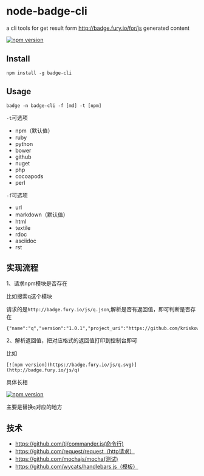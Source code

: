 node-badge-cli
==============

a cli tools for get result form http://badge.fury.io/for/js generated content

[![npm version](https://badge.fury.io/js/badge-cli.svg)](http://badge.fury.io/js/badge-cli)

## Install 

```
npm install -g badge-cli
```

## Usage 

```
badge -n badge-cli -f [md] -t [npm] 
```


`-t`可选项

- npm（默认值）
- ruby    
- python    
- bower    
- github    
- nuget    
- php    
- cocoapods    
- perl  


`-f`可选项

- url
- markdown（默认值）
- html
- textile
- rdoc
- asciidoc
- rst
 
## 实现流程


1、请求npm模块是否存在

比如搜索q这个模块

请求的是`http://badge.fury.io/js/q.json`,解析是否有返回值，即可判断是否存在

```
{"name":"q","version":"1.0.1","project_uri":"https://github.com/kriskowal","homepage_uri":"https://github.com/kriskowal/q","source_code_uri":"git://github.com/kriskowal/q.git"}
```

2、解析返回值，把对应格式的返回值打印到控制台即可

比如

```
[![npm version](https://badge.fury.io/js/q.svg)](http://badge.fury.io/js/q)
```

具体长相

[![npm version](https://badge.fury.io/js/q.svg)](http://badge.fury.io/js/q)

主要是替换`q`对应的地方

## 技术

- https://github.com/tj/commander.js(命令行)
- https://github.com/request/request（http请求）
- https://github.com/mochajs/mocha(测试)
- https://github.com/wycats/handlebars.js（模板）
